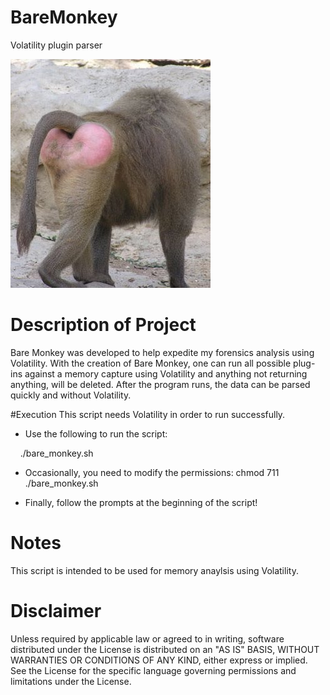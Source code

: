 # BareMonkey
Volatility plugin parser<br>
            
![Alt text](https://github.com/WiredPulse/BareMonkey/blob/master/bare_monkey.jpg?raw=true "Optional Title")

# Description of Project

Bare Monkey was developed to help expedite my forensics analysis using Volatility. With the creation of Bare Monkey, one can run all possible plug-ins against a memory capture using Volatility and anything not returning anything, will be deleted. After the program runs, the data can be parsed quickly and without Volatility.

#Execution
This script needs Volatility in order to run successfully.

- Use the following to run the script:<br>

&#160;&#160;&#160;&#160;./bare_monkey.sh <br>


- Occasionally, you need to modify the permissions: chmod 711 ./bare_monkey.sh

- Finally, follow the prompts at the beginning of the script!

# Notes <br>

This script is intended to be used for memory anaylsis using Volatility.

# Disclaimer <br>

Unless required by applicable law or agreed to in writing, software distributed under the License is distributed on an "AS IS" BASIS, WITHOUT WARRANTIES OR CONDITIONS OF ANY KIND, either express or implied. See the License for the specific language governing permissions and limitations under the License.
